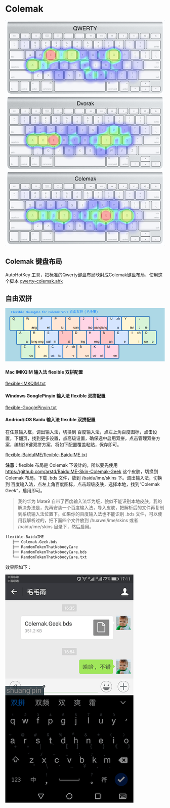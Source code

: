 Colemak
=======

![hots-qwerty-dvorak-colemak.png](hots-qwerty-dvorak-colemak.png)


Colemak 键盘布局
-------------------------------

AutoHotKey 工具，把标准的Qwerty键盘布局映射成Colemak键盘布局，使用这个脚本 [qwerty-colemak.ahk](qwerty-colemak.ahk)


自由双拼
-------

![flexible.png](flexible.png)


#### Mac IMKQIM 输入法 flexible 双拼配置

[flexible-IMKQIM.txt](flexible-IMKQIM.txt)


#### Windows GooglePinyin 输入法 flexible 双拼配置

[flexible-GooglePinyin.txt](flexible-GooglePinyin.txt)


#### Andriod/iOS Baidu 输入法 flexible 双拼配置

在任意输入框，调出输入法，切换到 百度输入法，点左上角百度图标，点击设置，下翻页，找到更多设置，点高级设置，确保选中启用双拼，点击管理双拼方案，编辑26键双拼方案，将如下配置覆盖粘贴，保存即可。

[flexible-BaiduIME/flexible-BaiduIME.txt](flexible-BaiduIME/flexible-BaiduIME.txt)

__注意__：flexible 布局是 Colemak 下设计的，所以要先使用 https://github.com/arstd/BaiduIME-Skin-Colemak-Geek 这个皮肤，切换到 Colemak 布局。下载 .bds 文件，放到 /baidu/ime/skins 下。调出输入法，切换到 百度输入法，点左上角百度图标，点击超级皮肤，选择本地，找到“Colemak Geek”，启用即可。

> 我的华为 Mate9 自带了百度输入法华为版，貌似不能识别本地皮肤。我的解决办法是，先再安装一个百度输入法，导入皮肤，把解析后的文件再复制到系统输入法位置下。如果你的百度输入法也不能识别 .bds 文件，可以使用我解析过的，把下面四个文件放到 /huawei/ime/skins 或者 /baidu/ime/skins 目录下，然后启用。

    flexible-BaiduIME
       ├── Colemak.Geek.bds
       ├── RandomTokenThatNobodyCare
       ├── RandomTokenThatNobodyCare.bds
       └── RandomTokenThatNobodyCare.txt

效果图如下：

![flexible-BaiduIME/flexible-BaiduIME.png](flexible-BaiduIME/flexible-BaiduIME.png)
